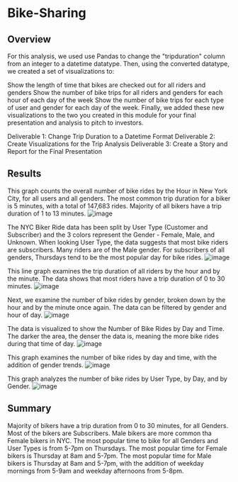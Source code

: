 # Bike-Sharing

## Overview

For this analysis, we used use Pandas to change the "tripduration" column from an integer to a datetime datatype. Then, using the converted datatype, we created a set of visualizations to:

Show the length of time that bikes are checked out for all riders and genders
Show the number of bike trips for all riders and genders for each hour of each day of the week
Show the number of bike trips for each type of user and gender for each day of the week.
Finally, we added these new visualizations to the two you created in this module for your final presentation and analysis to pitch to investors. 

Deliverable 1: Change Trip Duration to a Datetime Format
Deliverable 2: Create Visualizations for the Trip Analysis
Deliverable 3: Create a Story and Report for the Final Presentation

## Results
This graph counts the overall number of bike rides by the Hour in New York City, for all users and all genders. The most common trip duration for a biker is 5 minutes, with a total of 147,683 rides. Majority of all bikers have a trip duration of 1 to 13 minutes.
![image](https://github.com/NatashaBoiko/Bike-Sharing/assets/119450584/836480e1-3cc2-4b7c-9bf5-2c8be12120f5)

The NYC Biker Ride data has been split by User Type (Customer and Subscriber) and the 3 colors represent the Gender - Female, Male, and Unknown. When looking User Type, the data suggests that most bike riders are subscribers. Many riders are of the Male gender. For subscribers of all genders, Thursdays tend to be the most popular day for bike rides.
![image](https://github.com/NatashaBoiko/Bike-Sharing/assets/119450584/ff8e0759-5043-493c-a68d-bc38e07accf3)

This line graph examines the trip duration of all riders by the hour and by the minute. The data shows that most riders have a trip duration of 0 to 30 minutes.
![image](https://github.com/NatashaBoiko/Bike-Sharing/assets/119450584/5e4e18db-0374-4e6c-96c1-c546d1fbce99)

Next, we examine the number of bike rides by gender, broken down by the hour and by the minute once again. The data can be filtered by gender and hour of day. 
![image](https://github.com/NatashaBoiko/Bike-Sharing/assets/119450584/94c29391-23d7-40c0-9d5a-ecdffa349bff)

The data is visualized to show the Number of Bike Rides by Day and Time. The darker the area, the denser the data is, meaning the more bike rides during that time of day. 
![image](https://github.com/NatashaBoiko/Bike-Sharing/assets/119450584/6e680bfc-75b3-4f05-86d7-970de51cee73)

This graph examines the number of bike rides by day and time, with the addition of gender trends. 
![image](https://github.com/NatashaBoiko/Bike-Sharing/assets/119450584/48837069-ecc2-439f-b54f-e2c0dbf238e8)

This graph analyzes the number of bike rides by User Type, by Day, and by Gender. 
![image](https://github.com/NatashaBoiko/Bike-Sharing/assets/119450584/bb520bdd-a83e-4d51-be98-2481b5508f2b)

## Summary
Majority of bikers have a trip duration from 0 to 30 minutes, for all Genders.
Most of the bikers are Subscribers.
Male bikers are more common tha Female bikers in NYC.
The most popular time to bike for all Genders and User Types is from 5-7pm on Thursdays.
The most popular time for Female bikers is Thursday at 8am and 5-7pm.
The most popular time for Male bikers is Thursday at 8am and 5-7pm, with the addition of weekday mornings from 5-9am and weekday afternoons from 5-8pm.
